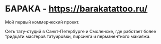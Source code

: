 # БАРАКА - https://barakatattoo.ru/

Мой первый коммерчкский проект.

Сеть тату-студий в Санкт-Петербурге и Смоленске, где работает более тридцати мастеров татуировки, пирсинга и перманентного макияжа.
